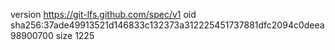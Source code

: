 version https://git-lfs.github.com/spec/v1
oid sha256:37ade49913521d146833c132373a312225451737881dfc2094c0deea98900700
size 1225
